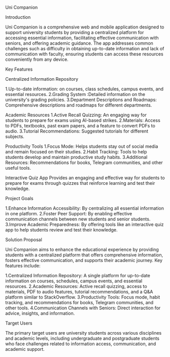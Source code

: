 Uni Companion

Introduction

Uni Companion is a comprehensive web and mobile application designed to support university students by providing a centralized platform for accessing essential information, facilitating effective communication with seniors, and offering academic guidance. The app addresses common challenges such as difficulty in obtaining up-to-date information and lack of communication with faculty, ensuring students can access these resources conveniently from any device.

Key Features

Centralized Information Repository

1.Up-to-date information: on courses, class schedules, campus events, and essential resources.
2.Grading System :Detailed information on the university's grading policies.
3.Department Descriptions and Roadmaps: Comprehensive descriptions and roadmaps for different departments.

Academic Resources
1.Active Recall Quizzing: An engaging way for students to prepare for exams using AI-based strikes.
2.Materials: Access to PDFs, textbooks, past exam papers, and a feature to convert PDFs to audio.
3.Tutorial Recommendations: Suggested tutorials for different subjects.

Productivity Tools
1.Focus Mode: Helps students stay out of social media and remain focused on their studies.
2.Habit Tracking: Tools to help students develop and maintain productive study habits.
3.Additional Resources: Recommendations for books, Telegram communities, and other useful tools.

Interactive Quiz App
Provides an engaging and effective way for students to prepare for exams through quizzes that reinforce learning and test their knowledge.

Project Goals

1.Enhance Information Accessibility: By centralizing all essential information in one platform.
2.Foster Peer Support: By enabling effective communication channels between new students and senior students.
3.Improve Academic Preparedness: By offering tools like an interactive quiz app to help students review and test their knowledge.

Solution Proposal

Uni Companion aims to enhance the educational experience by providing students with a centralized platform that offers comprehensive information, fosters effective communication, and supports their academic journey. Key features include:

1.Centralized Information Repository: A single platform for up-to-date information on courses, schedules, campus events, and essential resources.
2.Academic Resources: Active recall quizzing, access to materials, PDF to audio features, tutorial recommendations, and a Q&A platform similar to StackOverflow.
3.Productivity Tools: Focus mode, habit tracking, and recommendations for books, Telegram communities, and other tools.
4.Communication Channels with Seniors: Direct interaction for advice, insights, and information.

Target Users

The primary target users are university students across various disciplines and academic levels, including undergraduate and postgraduate students who face challenges related to information access, communication, and academic support.
